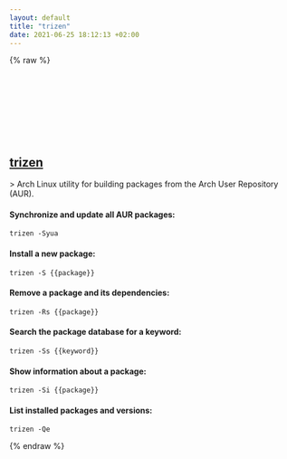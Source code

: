 ```yaml
---
layout: default
title: "trizen"
date: 2021-06-25 18:12:13 +02:00
---
```

{% raw %}
<h2 id="trizen">
  <a href="/en/linux/trizen.html">trizen</a> <a href="#trizen"><svg class="icon">
    <use href="/assets/images/unicode_sprite.svg#link" />
  </svg></a>
</h2>
> Arch Linux utility for building packages from the Arch User Repository (AUR).

#### Synchronize and update all AUR packages:
```shell
trizen -Syua
```
#### Install a new package:
```shell
trizen -S {{package}}
```
#### Remove a package and its dependencies:
```shell
trizen -Rs {{package}}
```
#### Search the package database for a keyword:
```shell
trizen -Ss {{keyword}}
```
#### Show information about a package:
```shell
trizen -Si {{package}}
```
#### List installed packages and versions:
```shell
trizen -Qe
```
{% endraw %}